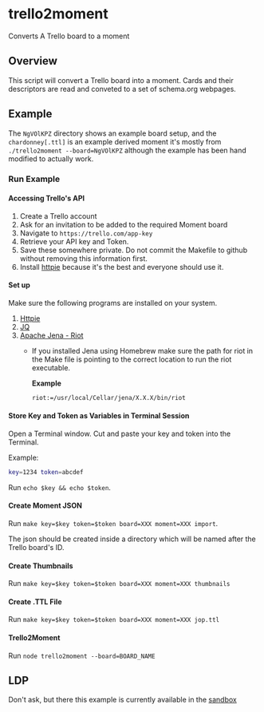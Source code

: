 # trello2moment

Converts A Trello board to a moment

## Overview

This script will convert a Trello board into a moment.  Cards and their descriptors are read and conveted to a set of schema.org webpages.  

## Example

The `NgVOlKPZ` directory shows an example board setup, and the `chardonney[.ttl]` is an example derived moment it's mostly from `./trello2moment --board=NgVOlKPZ` although the example has been hand modified to actually work.

### Run Example

#### Accessing Trello's API

1. Create a Trello account
2. Ask for an invitation to be added to the required Moment board
3. Navigate to `https://trello.com/app-key`
4. Retrieve your API key and Token.
5. Save these somewhere private. Do not commit the Makefile to github without removing this information first.
6. Install [httpie](https://httpie.org/) because it's the best and everyone should use it.

#### Set up

Make sure the following programs are installed on your system.

1. [Httpie](https://httpie.org/)
2. [JQ](https://stedolan.github.io/jq/)
3. [Apache Jena - Riot](https://jena.apache.org/documentation/io/)
      - If you installed Jena using Homebrew make sure the path for riot in the Make file is pointing to the correct location to run the riot executable.

        **Example**

        ```bash
        riot:=/usr/local/Cellar/jena/X.X.X/bin/riot
        ```

#### Store Key and Token as Variables in Terminal Session

Open a Terminal window. Cut and paste your key and token into the Terminal.
  
Example:

```bash
key=1234 token=abcdef
```

Run `echo $key && echo $token`.

#### Create Moment JSON

Run `make key=$key token=$token board=XXX moment=XXX import`.

The json should be created inside a directory which will be named after the Trello board's ID.

#### Create Thumbnails

Run `make key=$key token=$token board=XXX moment=XXX thumbnails`

#### Create .TTL File

Run `make key=$key token=$token board=XXX moment=XXX jop.ttl`

#### Trello2Moment

Run `node trello2moment --board=BOARD_NAME`

## LDP

Don't ask, but there this example is currently available in the [sandbox](https://sandbox.dams.library.ucdavis.edu/fcrepo/rest/collection/ex-poetry/chardonney)
